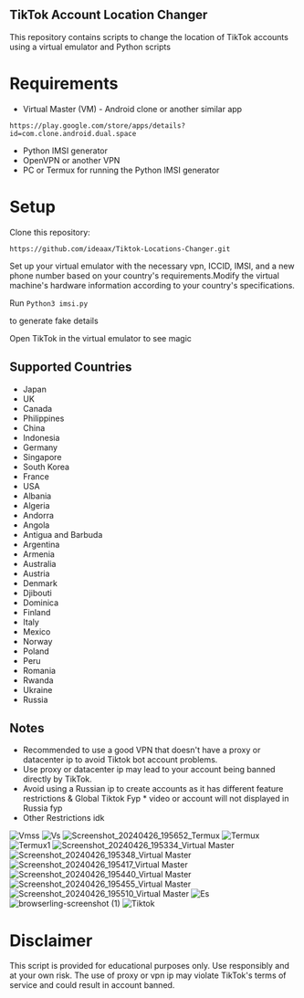## TikTok Account Location Changer

This repository contains scripts to change the location of TikTok accounts using a virtual emulator and Python scripts

# Requirements
* Virtual Master (VM) - Android clone or another similar app
```
https://play.google.com/store/apps/details?id=com.clone.android.dual.space
```
* Python IMSI generator
* OpenVPN or another VPN
* PC or Termux for running the Python IMSI generator

# Setup

Clone this repository:

```
https://github.com/ideaax/Tiktok-Locations-Changer.git
```

Set up your virtual emulator with the necessary vpn, ICCID, IMSI, and a new phone number based on your country's requirements.Modify the virtual machine's hardware information according to your country's specifications.

Run ```Python3 imsi.py ```

to generate fake details 

Open TikTok in the virtual emulator to see magic 

## Supported Countries
* Japan 
* UK
* Canada
* Philippines
* China
* Indonesia
* Germany
* Singapore
* South Korea
* France
* USA
* Albania
* Algeria
* Andorra
* Angola
* Antigua and Barbuda
* Argentina
* Armenia
* Australia
* Austria
* Denmark
* Djibouti
* Dominica
* Finland
* Italy
* Mexico
* Norway
* Poland
* Peru
* Romania
* Rwanda
* Ukraine
* Russia

## Notes
* Recommended to use a good VPN that doesn't have a proxy or datacenter ip to avoid Tiktok bot account problems.
* Use proxy or datacenter ip may lead to your account being banned directly by TikTok. 
* Avoid using a Russian ip to create accounts as it has different feature restrictions & Global Tiktok Fyp * 
video or account  will not displayed in Russia  fyp 
* Other Restrictions idk

![Vmss](https://github.com/ideaax/Tiktok-Locations-Changer/assets/157411366/c05894af-25bd-4040-bb0f-3d79d300c869)
![Vs](https://github.com/ideaax/Tiktok-Locations-Changer/assets/157411366/8513df30-7f29-4528-bc5e-9429f8ef5e6d)
![Screenshot_20240426_195652_Termux](https://github.com/ideaax/Tiktok-Locations-Changer/assets/157411366/774196ab-df83-499e-b373-c64fc9f72771)
![Termux](https://github.com/ideaax/Tiktok-Locations-Changer/assets/157411366/63c9eade-74a2-414f-840b-f5519b77feba)
![Termux1](https://github.com/ideaax/Tiktok-Locations-Changer/assets/157411366/fa7a5ae8-75e4-4f4c-be41-94820a69bd84)
![Screenshot_20240426_195334_Virtual Master](https://github.com/ideaax/Tiktok-Locations-Changer/assets/157411366/542b3035-f3e6-4e4a-a9c3-be43cbe7aa95)
![Screenshot_20240426_195348_Virtual Master](https://github.com/ideaax/Tiktok-Locations-Changer/assets/157411366/07dc3d84-a1f6-4a7d-8caf-0a55f5d05b98)
![Screenshot_20240426_195417_Virtual Master](https://github.com/ideaax/Tiktok-Locations-Changer/assets/157411366/ebd6e1d9-9fbb-4788-b1a2-2c7161f0217e)
![Screenshot_20240426_195440_Virtual Master](https://github.com/ideaax/Tiktok-Locations-Changer/assets/157411366/bcd412d3-29db-43aa-9dce-91e00cc40ded)
![Screenshot_20240426_195455_Virtual Master](https://github.com/ideaax/Tiktok-Locations-Changer/assets/157411366/d4e5f186-f0f1-4510-acfc-7b1b036f8672)
![Screenshot_20240426_195510_Virtual Master](https://github.com/ideaax/Tiktok-Locations-Changer/assets/157411366/60c1a199-5f19-483c-8cb2-6a5a6b72c872)
![Es](https://github.com/ideaax/Tiktok-Locations-Changer/assets/157411366/dbebfd53-a971-40db-8265-9f334d81fa69)
![browserling-screenshot (1)](https://github.com/ideaax/Tiktok-Locations-Changer/assets/157411366/59d61c72-3003-4fa0-8564-0b2832d8dd85)
![Tiktok](https://github.com/ideaax/Tiktok-Locations-Changer/assets/157411366/5a6f6047-4b7b-47d5-af5e-a4a35a6dded0)

# Disclaimer
This script is provided for educational purposes only. Use responsibly and at your own risk. The use of proxy or vpn ip may violate TikTok's terms of service and could result in account  banned. 
